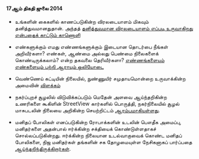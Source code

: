 #### 17ஆம் திகதி ஜுலை 2014

- உங்களின் கைகளில் காணப்படுகின்ற விரலடையாளம் மிகவும் தனித்துவமானதுதான். அந்தத் [தனித்துவமான விரலடையாளம் எப்படி உருவாகிறது என்பதைக் காட்டும் காணொளி](https://www.youtube.com/watch?v=qHfx0Kzdco4)

- எண்களுக்கும் எமது எண்ணங்களுக்கும் இடையான தொடர்பை நீங்கள் அறிவீர்களா? எண்கள், ஆண்மை அல்லது பெண்மை நிலைகளைக் கொண்டிருக்கலாம்? என்ற தகவலை தெரிவீர்களா? [எண்ணங்களையும் எண்களையும் பற்றி ஆராயும் ஒலியோடை](https://soundcloud.com/nutpam/numbers)

- வெண்ணெய் கட்டியின் நிலையில், நுண்ணுயிர் சமுதாயமொன்றை உருவாக்கின்ற அமைவின் [விளக்கம்](http://blogs.scientificamerican.com/oscillator/2014/07/17/if-you-build-it-they-will-come-designing-microbial-ecosystems-in-cheese/)

- நகர்ப்புறச் சூழலில் விடுவிக்கப்படும் மெதேன் அளவை ஆய்ந்தறிகின்ற உணரிகளை கூகிளின் StreetView கார்களில் பொருத்தி, நகர்நிலையில் சூழல் மாசுபடலின் நிலையை அறிகின்ற செயற்றிட்டம் [ஆரம்பமாகியுள்ளது](http://blogs.scientificamerican.com/oscillator/2014/07/17/if-you-build-it-they-will-come-designing-microbial-ecosystems-in-cheese/).

- மனிதப் போலிகள் எனப்படுகின்ற ரோபாக்களின் உடலின் பௌதீக அமைப்பு, மனிதர்களை அதன்பால் ஈர்க்கின்ற சக்தியைக் கொண்டுள்ளதாகச் சொல்லப்படுகின்றது. ஈர்க்கின்ற நிலையான உடல்வாகுவைக் கொண்ட மனிதப் போலிகளை, நிஜ மனிதர்கள் தங்களின் சக தோழமையுள்ள நேசிகனாகப் பார்ப்பதை [ஆய்ந்தறிந்திருக்கிறார்கள்](http://techre.vu/1mlqdkb).